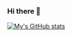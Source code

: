 ### Hi there 👋

<!--
**yveshanoulle/yveshanoulle** is a ✨ _special_ ✨ repository because its `README.md` (this file) appears on your GitHub profile.

Here are some ideas to get you started:

- 🔭 I’m currently working on ...
- 🌱 I’m currently learning ...
- 👯 I’m looking to collaborate on ...
- 🤔 I’m looking for help with ...
- 💬 Ask me about ...
- 📫 How to reach me: ...
- 😄 Pronouns: ...
- ⚡ Fun fact: ...
-->
[![My's GitHub stats](https://github-readme-stats.vercel.app/api?username=yveshanoulle)](https://github.com/anuraghazra/github-readme-stats)
